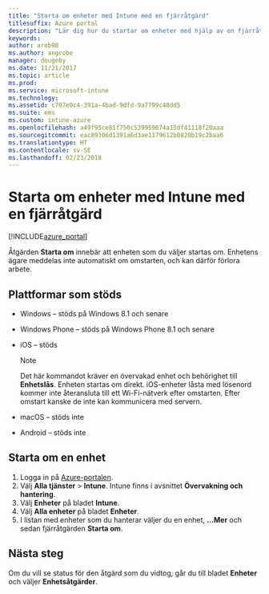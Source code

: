 ```yaml
---
title: "Starta om enheter med Intune med en fjärråtgärd"
titlesuffix: Azure portal
description: "Lär dig hur du startar om enheter med hjälp av en fjärråtgärd.\""
keywords: 
author: arob98
ms.author: angrobe
manager: dougeby
ms.date: 11/21/2017
ms.topic: article
ms.prod: 
ms.service: microsoft-intune
ms.technology: 
ms.assetid: c707e0c4-391a-4bad-9dfd-9a7799c48dd5
ms.suite: ems
ms.custom: intune-azure
ms.openlocfilehash: a49f95ce81f750c539959674a15df41118f20aaa
ms.sourcegitcommit: eac89306d1391a6d3ae1179612b0820b19c2baa6
ms.translationtype: HT
ms.contentlocale: sv-SE
ms.lasthandoff: 02/23/2018
---
```

# <a name="remotely-restart-devices-with-intune"></a>Starta om enheter med Intune med en fjärråtgärd


[!INCLUDE[azure_portal](./includes/azure_portal.md)]

Åtgärden **Starta om** innebär att enheten som du väljer startas om. Enhetens ägare meddelas inte automatiskt om omstarten, och kan därför förlora arbete.

## <a name="supported-platforms"></a>Plattformar som stöds

- Windows – stöds på Windows 8.1 och senare
- Windows Phone – stöds på Windows Phone 8.1 och senare
- iOS – stöds

    > [!Note]  
    > Det här kommandot kräver en övervakad enhet och behörighet till **Enhetslås**. Enheten startas om direkt. iOS-enheter låsta med lösenord kommer inte återansluta till ett Wi-Fi-nätverk efter omstarten. Efter omstart kanske de inte kan kommunicera med servern.
- macOS – stöds inte
- Android – stöds inte

## <a name="how-to-restart-a-device"></a>Starta om en enhet

1. Logga in på [Azure-portalen](https://portal.azure.com).
2. Välj **Alla tjänster** > **Intune**. Intune finns i avsnittet **Övervakning och hantering**.
3. Välj **Enheter** på bladet **Intune**.
4. Välj **Alla enheter** på bladet **Enheter**.
5. I listan med enheter som du hanterar väljer du en enhet, **...Mer** och sedan fjärråtgärden **Starta om**.

## <a name="next-steps"></a>Nästa steg

Om du vill se status för den åtgärd som du vidtog, går du till bladet **Enheter** och väljer **Enhetsåtgärder**.
